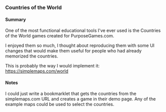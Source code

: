 ### Countries of the World

#### Summary
One of the most functional educational tools I've ever used is the Countries of the World games created for PurposeGames.com.

I enjoyed them so much, I thought about reproducing them with some UI changes that would make them useful for people who had already memorized the countries.

This is probably the way I would implement it: https://simplemaps.com/world


#### Notes
I could just write a bookmarklet that gets the countries from the simplemaps.com URL and creates a game in their demo page. Any of the example maps could be used to select the countries.